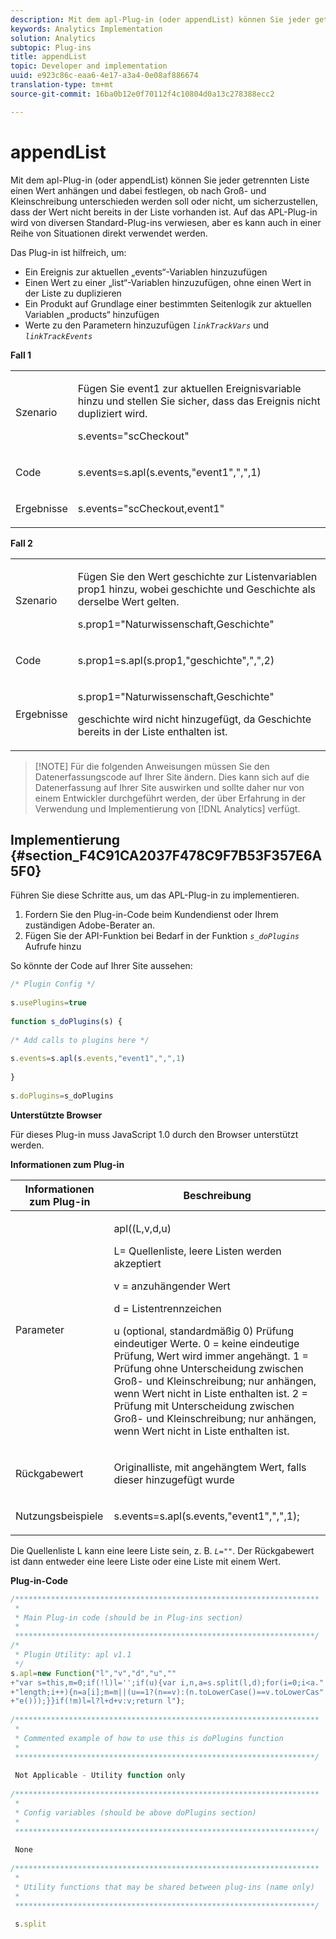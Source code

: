 ```yaml
---
description: Mit dem apl-Plug-in (oder appendList) können Sie jeder getrennten Liste einen Wert anhängen und dabei festlegen, ob nach Groß- und Kleinschreibung unterschieden werden soll oder nicht, um sicherzustellen, dass der Wert nicht bereits in der Liste vorhanden ist. Auf das APL-Plug-in wird von diversen Standard-Plug-ins verwiesen, aber es kann auch in einer Reihe von Situationen direkt verwendet werden.
keywords: Analytics Implementation
solution: Analytics
subtopic: Plug-ins
title: appendList
topic: Developer and implementation
uuid: e923c86c-eaa6-4e17-a3a4-0e08af886674
translation-type: tm+mt
source-git-commit: 16ba0b12e0f70112f4c10804d0a13c278388ecc2

---
```



# appendList

Mit dem apl-Plug-in (oder appendList) können Sie jeder getrennten Liste einen Wert anhängen und dabei festlegen, ob nach Groß- und Kleinschreibung unterschieden werden soll oder nicht, um sicherzustellen, dass der Wert nicht bereits in der Liste vorhanden ist. Auf das APL-Plug-in wird von diversen Standard-Plug-ins verwiesen, aber es kann auch in einer Reihe von Situationen direkt verwendet werden.

Das Plug-in ist hilfreich, um:

* Ein Ereignis zur aktuellen „events“-Variablen hinzuzufügen
* Einen Wert zu einer „list“-Variablen hinzuzufügen, ohne einen Wert in der Liste zu duplizieren
* Ein Produkt auf Grundlage einer bestimmten Seitenlogik zur aktuellen Variablen „products“ hinzufügen
* Werte zu den Parametern hinzuzufügen *`linkTrackVars`* und *`linkTrackEvents`*

**Fall 1**

<table id="table_5AAC1D9892CD4E5C9060E119EE4E7DC8"> 
 <tbody> 
  <tr> 
   <td colname="col1"> <p>Szenario </p> </td> 
   <td colname="col2"> <p>Fügen Sie <span class="term">event1</span> zur aktuellen Ereignisvariable hinzu und stellen Sie sicher, dass das Ereignis nicht dupliziert wird. </p> <p>s.events="scCheckout" </p> </td> 
  </tr> 
  <tr> 
   <td colname="col1"> <p>Code </p> </td> 
   <td colname="col2"> <p>s.events=s.apl(s.events,"event1",",",1) </p> </td> 
  </tr> 
  <tr> 
   <td colname="col1"> <p>Ergebnisse </p> </td> 
   <td colname="col2"> <p>s.events="scCheckout,event1" </p> </td> 
  </tr> 
 </tbody> 
</table>

**Fall 2**

<table id="table_C4356C9AB95948F3929A7B75E07AE9E7"> 
 <tbody> 
  <tr> 
   <td colname="col1"> <p>Szenario </p> </td> 
   <td colname="col2"> <p>Fügen Sie den Wert <span class="term">geschichte</span> zur Listenvariablen <span class="varname">prop1</span> hinzu, wobei <span class="term">geschichte</span> und <span class="term">Geschichte</span> als derselbe Wert gelten. </p> <p>s.prop1="Naturwissenschaft,Geschichte" </p> </td> 
  </tr> 
  <tr> 
   <td colname="col1"> <p>Code </p> </td> 
   <td colname="col2"> <p>s.prop1=s.apl(s.prop1,"geschichte",",",2) </p> </td> 
  </tr> 
  <tr> 
   <td colname="col1"> <p>Ergebnisse </p> </td> 
   <td colname="col2"> <p>s.prop1="Naturwissenschaft,Geschichte" </p> <p> <span class="term">geschichte</span> wird nicht hinzugefügt, da <span class="term">Geschichte</span> bereits in der Liste enthalten ist. </p> </td> 
  </tr> 
 </tbody> 
</table>

> [!NOTE] Für die folgenden Anweisungen müssen Sie den Datenerfassungscode auf Ihrer Site ändern. Dies kann sich auf die Datenerfassung auf Ihrer Site auswirken und sollte daher nur von einem Entwickler durchgeführt werden, der über Erfahrung in der Verwendung und Implementierung von [!DNL Analytics] verfügt.

## Implementierung {#section_F4C91CA2037F478C9F7B53F357E6A5F0}

Führen Sie diese Schritte aus, um das APL-Plug-in zu implementieren.

1. Fordern Sie den Plug-in-Code beim Kundendienst oder Ihrem zuständigen Adobe-Berater an.
1. Fügen Sie der API-Funktion bei Bedarf in der Funktion *`s_doPlugins`* Aufrufe hinzu

So könnte der Code auf Ihrer Site aussehen:

```js
/* Plugin Config */ 
 
s.usePlugins=true 
 
function s_doPlugins(s) { 
 
/* Add calls to plugins here */ 
 
s.events=s.apl(s.events,"event1",",",1) 
 
} 
 
s.doPlugins=s_doPlugins
```

**Unterstützte Browser**

Für dieses Plug-in muss JavaScript 1.0 durch den Browser unterstützt werden.

**Informationen zum Plug-in**

<table id="table_7B9EDD616C164D6B8B53558337DF12C2"> 
 <thead> 
  <tr> 
   <th colname="col1" class="entry"> Informationen zum Plug-in </th> 
   <th colname="col2" class="entry"> Beschreibung </th> 
  </tr> 
 </thead>
 <tbody> 
  <tr> 
   <td colname="col1"> <p>Parameter </p> </td> 
   <td colname="col2"> <p>apl((L,v,d,u) </p> <p>L= Quellenliste, leere Listen werden akzeptiert </p> <p> v = anzuhängender Wert </p> <p> d = Listentrennzeichen </p> <p> u (optional, standardmäßig 0) Prüfung eindeutiger Werte. 0 = keine eindeutige Prüfung, Wert wird immer angehängt. 1 = Prüfung ohne Unterscheidung zwischen Groß- und Kleinschreibung; nur anhängen, wenn Wert nicht in Liste enthalten ist. 2 = Prüfung mit Unterscheidung zwischen Groß- und Kleinschreibung; nur anhängen, wenn Wert nicht in Liste enthalten ist. </p> </td> 
  </tr> 
  <tr> 
   <td colname="col1"> <p>Rückgabewert </p> </td> 
   <td colname="col2"> <p>Originalliste, mit angehängtem Wert, falls dieser hinzugefügt wurde </p> </td> 
  </tr> 
  <tr> 
   <td colname="col1"> <p>Nutzungsbeispiele </p> </td> 
   <td colname="col2"> <p>s.events=s.apl(s.events,"event1",",",1); </p> </td> 
  </tr> 
 </tbody> 
</table>

Die Quellenliste L kann eine leere Liste sein, z. B. *`L=""`*. Der Rückgabewert ist dann entweder eine leere Liste oder eine Liste mit einem Wert.

**Plug-in-Code**

```js
/******************************************************************** 
 * 
 * Main Plug-in code (should be in Plug-ins section) 
 * 
 *******************************************************************/ 
/* 
 * Plugin Utility: apl v1.1 
 */ 
s.apl=new Function("l","v","d","u","" 
+"var s=this,m=0;if(!l)l='';if(u){var i,n,a=s.split(l,d);for(i=0;i<a." 
+"length;i++){n=a[i];m=m||(u==1?(n==v):(n.toLowerCase()==v.toLowerCas" 
+"e()));}}if(!m)l=l?l+d+v:v;return l"); 
 
/******************************************************************** 
 * 
 * Commented example of how to use this is doPlugins function 
 * 
 *******************************************************************/ 
  
 Not Applicable - Utility function only 
 
/******************************************************************** 
 * 
 * Config variables (should be above doPlugins section) 
 * 
 *******************************************************************/ 
 
 None 
 
/******************************************************************** 
 * 
 * Utility functions that may be shared between plug-ins (name only) 
 * 
 *******************************************************************/ 
  
 s.split
```

